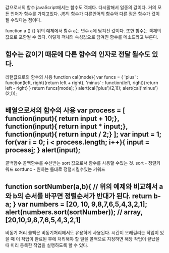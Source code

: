 값으로서의 함수
javaScript에서는 함수도 객체다.
 다시말해서 일종의 값이다. 거의 모든 언어가 함수를 가지고있다. 
JS의 함수가 다른언어의 함수와 다른 점은 함수가 값이 될 수있다는 점이다.

function a () {}
위의 예제에서 함수 a는 변수 a에 담겨진 값이다. 
또한 함수는 객체의 값으로 포함될 수 있다.
이렇게 객체의 속성값으로 담겨진 함수를 메소드라고 부른다.

힘수는 값이기 때문에 다른 함수의 인자로 전달 될수도 있다.
--------------------------------------------------------------------------
리턴값으로의 함수의 사용
function cal(mode){
    var funcs = {
        'plus' : function(left, right){return left + right},
        'minus' : function(left, right){return left - right}
    }
    return funcs[mode];
}
alert(cal('plus')(2,1));
alert(cal('minus')(2,1));

배열으로서의 함수의 사용
var process = [
    function(input){ return input + 10;},
    function(input){ return input * input;},
    function(input){ return input / 2;}
];
var input = 1;
for(var i = 0; i < process.length; i++){
    input = process[i](input);
}
alert(input);
------------------------------------------------------------------------
콜백함수
콜백함수를 수신받는 sort
값으로서 함수를 사용할 수있는 것.
sort - 정렬키워드
sortfunc - 원하는 룰대로 정렬시킬수있는 키워드

function sortNumber(a,b){
    // 위의 예제와 비교해서 a와 b의 순서를 바꾸면 정렬순서가 반대가 된다.
    return b-a;
}
var numbers = [20, 10, 9,8,7,6,5,4,3,2,1];
alert(numbers.sort(sortNumber)); // array, [20,10,9,8,7,6,5,4,3,2,1]
--------------------------------------------------------------------------
비동기 처리
콜백은 비동기처리에서도 유용하게 사용된다. 
시간이 오래걸리는 작업이 있을 때 이 작업이 완료된 후에 처리해야 할 일을 
콜백으로 지정하면 해당 작업이 끝났을 때 미리 등록한 작업을 실행하도록 할 수 있다.



